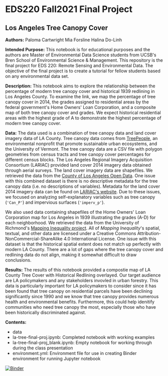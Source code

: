 # EDS220 Fall2021 Final Project 

## Los Angeles Tree Canopy Cover 

**Authors:**
Paloma Cartwright 
Mia Forsline
Halina Do-Linh 

**Intended Purpose:** 
This notebook is for educational purposes and the authors are Master of Environmental Data Science students from UCSB's Bren School of Environmental Science & Management. This repository is the final project for EDS 220: Remote Sensing and Environmental Data. The objective of the final project is to create a tutorial for fellow students based on any environmental data set. 

**Description:**
This notebook aims to explore the relationship between the percentage of modern tree canopy cover and historical 1939 redlining in Los Angeles County. To examine the link, we map the percentage of tree canopy cover in 2014, the grades assigned to residential areas by the federal government's Home Owners' Loan Corporation, and a composite map of both tree canopy cover and grades. We expect historical residential areas with the highest grade of A to demonstrate the highest percentage of modern tree canopy cover.

**Data:**
The data used is a combination of tree canopy data and land cover imagery data of LA County. Tree canopy data comes from [TreePeople](https://www.treepeople.org/), an environmental nonprofit that promote sustainable urban ecosystems, and the University of Vermont. The tree canopy data are a CSV file with polygon geometries from census tracts and tree canopy cover percentages for different census blocks. The Los Angeles Regional Imagery Acquisition Consortium (LARIAC) provided land cover 2014 imagery data obtained through aerial surveys. The land cover imagery data are shapefiles. We retrieved the data from the [County of Los Angeles Open Data](https://data.lacounty.gov/). One issue with this combined dataset is there is no descriptive metadata for the tree canopy data (i.e. no descriptions of variables). Metadata for the land cover 2014 imagery data can be found on [LARIAC's website](https://lariac-lacounty.hub.arcgis.com/pages/lariac5-documents-datahttps://lariac-lacounty.hub.arcgis.com/pages/lariac5-documents-data). Due to these issues, we focused on analyzing self-explanatory variables such as tree canopy (`'Can_P'`) and impervious surfaces (`'imperv_p'`). 

We also used data containing shapefiles of the Home Owners' Loan Corporation map for Los Angeles in 1939 illustrating the grades (A-D) for each neighborhood. We retrieved the data from the University of Richmond's [Mapping Inequality project](https://dsl.richmond.edu/panorama/redlining/#loc=5/39.1/-94.58&text=downloads). All of *Mapping Inequality*'s spatial, textual, and other data are licensed under a Creative Commons Attribution-NonCommercial-ShareAlike 4.0 International License. One issue with this dataset is that the historical spatial extent does not match up perfectly with modern LA County. There are a lot of gaps where the tree canopy cover and redlining data do not align, making it somewhat difficult to draw conclusions.

**Results:**
The results of this notebook provided a compostie map of LA County Tree Cover with Historical Redlining overlayed. Our target audience are LA policymakers and any stakeholders invovled in urban forestry. This data is particularly important for LA policymakers to consider since it has been found that tree canopy on residential parcels have been declining significantly since 1990 and we know that tree canopy provides numerous health and environmental benefits. Furthermore, this could help idenitify communities who need tree canopy the most, especially those who have been historically discriminated against.


**Contents:**
- data 
- la-tree-final-proj.ipynb: Completed notebook with working examples 
- la-tree-final-proj_blank.ipynb: Empty notebook for working through during the class presentation 
- environment.yml: Environment file for use in creating Binder environment for running Jupyter notebook

[![Binder](https://mybinder.org/badge_logo.svg)](https://mybinder.org/v2/gh/la-tree/notebook/HEAD)
